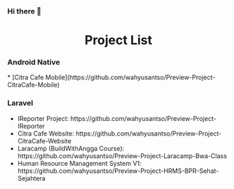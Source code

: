 ### Hi there 👋
<h1 align="center">Project List</h1>
<h3 align="left">Android Native</h3>
* [Citra Cafe Mobile](https://github.com/wahyusantso/Preview-Project-CitraCafe-Mobile)
<h3 align="left">Laravel</h3>
<ul>
  <li>IReporter Project: https://github.com/wahyusantso/Preview-Project-IReporter </li>
  <li>Citra Cafe Website: https://github.com/wahyusantso/Preview-Project-CitraCafe-Website</li>
  <li>Laracamp (BuildWithAngga Course): https://github.com/wahyusantso/Preview-Project-Laracamp-Bwa-Class</li>
  <li>Human Resource Management System V1: https://github.com/wahyusantso/Preview-Project-HRMS-BPR-Sehat-Sejahtera</li>
</ul>
